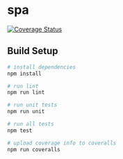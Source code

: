 # spa
<a href='https://coveralls.io/github/CoffeeWorm/spa?branch=master'><img src='https://coveralls.io/repos/github/CoffeeWorm/spa/badge.svg?branch=master' alt='Coverage Status' /></a>
## Build Setup

``` bash
# install dependencies
npm install

# run lint
npm run lint

# run unit tests
npm run unit

# run all tests
npm test

# upload coverage info to coveralls
npm run coveralls
```
